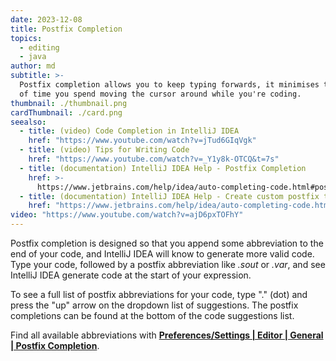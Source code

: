 ```yaml
---
date: 2023-12-08
title: Postfix Completion
topics:
  - editing
  - java
author: md
subtitle: >-
  Postfix completion allows you to keep typing forwards, it minimises the amount
  of time you spend moving the cursor around while you're coding.
thumbnail: ./thumbnail.png
cardThumbnail: ./card.png
seealso:
  - title: (video) Code Completion in IntelliJ IDEA
    href: "https://www.youtube.com/watch?v=jTud6GIqVgk"
  - title: (video) Tips for Writing Code
    href: "https://www.youtube.com/watch?v=_Y1y8k-OTCQ&t=7s"
  - title: (documentation) IntelliJ IDEA Help - Postfix Completion
    href: >-
      https://www.jetbrains.com/help/idea/auto-completing-code.html#postfix_completion
  - title: (documentation) IntelliJ IDEA Help - Create custom postfix templates
    href: "https://www.jetbrains.com/help/idea/auto-completing-code.html#custom-postfix-templates"
video: "https://www.youtube.com/watch?v=ajD6pxTOFhY"
---
```


Postfix completion is designed so that you append some abbreviation to the end of your code, and IntelliJ IDEA will know to generate more valid code. Type your code, followed by a postfix abbreviation like _.sout_ or _.var_, and see IntelliJ IDEA generate code at the start of your expression.

To see a full list of postfix abbreviations for your code, type "." (dot) and press the "up" arrow on the dropdown list of suggestions. The postfix completions can be found at the bottom of the code suggestions list.

Find all available abbreviations with **[Preferences/Settings | Editor | General | Postfix Completion](https://www.jetbrains.com/help/idea/settings-postfix-completion.html)**.
